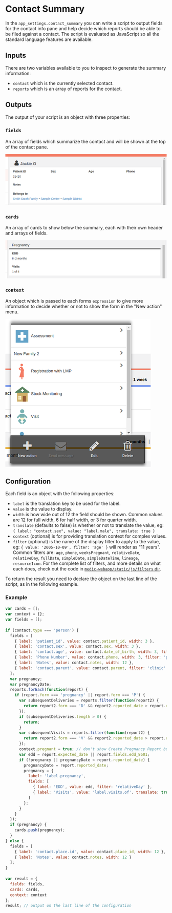 # Contact Summary

In the `app_settings.contact_summary` you can write a script to output fields for the contact info pane and help decide which reports should be able to be filed against a contact. The script is evaluated as JavaScript so all the standard language features are available.

## Inputs

There are two variables available to you to inspect to generate the summary information:

- `contact` which is the currently selected contact.
- `reports` which is an array of reports for the contact.

## Outputs

The output of your script is an object with three properties:

### `fields`

An array of fields which summarize the contact and will be shown at the top of the contact pane.

![Summary card](img/summary-card.png)

### `cards`

An array of cards to show below the summary, each with their own header and arrays of fields.

![Pregnancy card](img/pregnancy-card.png)

### `context`

An object which is passed to each forms `expression` to give more information to decide whether or not to show the form in the "New action" menu.

![New action menu](img/new-action-menu.png)

## Configuration

Each field is an object with the following properties:

- `label` is the translation key to be used for the label.
- `value` is the value to display.
- `width` is how wide out of 12 the field should be shown. Common values are 12 for full width, 6 for half width, or 3 for quarter width.
- `translate` (defaults to false) is whether or not to translate the value, eg: `{ label: "contact.sex", value: "label.male", translate: true }`
- `context` (optional) is for providing translation context for complex values.
- `filter` (optional) is the name of the display filter to apply to the value, eg: `{ value: '2005-10-09', filter: 'age' }` will render as "11 years". 
Common filters are: `age`, `phone`, `weeksPregnant`, `relativeDate`, `relativeDay`, `fullDate`, `simpleDate`, `simpleDateTime`, `lineage`, `resourceIcon`. 
For the complete list of filters, and more details on what each does, check out the code in [`medic-webapp/static/js/filters` dir](https://github.com/medic/medic-webapp/tree/master/static/js/filters).

To return the result you need to declare the object on the last line of the script, as in the following example.

### Example

```javascript
var cards = [];
var context = {};
var fields = [];

if (contact.type === 'person') {
  fields = [
    { label: 'patient_id', value: contact.patient_id, width: 3 },
    { label: 'contact.sex', value: contact.sex, width: 3 },
    { label: 'contact.age', value: contact.date_of_birth, width: 3, filter: 'age' },
    { label: 'Phone Number', value: contact.phone, width: 3, filter: 'phone' },
    { label: 'Notes', value: contact.notes, width: 12 },
    { label: 'contact.parent', value: contact.parent, filter: 'clinic' }
  ];
  var pregnancy;
  var pregnancyDate;
  reports.forEach(function(report) {
    if (report.form === 'pregnancy' || report.form === 'P') {
      var subsequentDeliveries = reports.filter(function(report2) {
        return report2.form === 'D' && report2.reported_date > report.reported_date;
      });
      if (subsequentDeliveries.length > 0) {
        return;
      }
      var subsequentVisits = reports.filter(function(report2) {
        return report2.form === 'V' && report2.reported_date > report.reported_date;
      });
      context.pregnant = true; // don't show Create Pregnancy Report button
      var edd = report.expected_date || report.fields.edd_8601;
      if (!pregnancy || pregnancyDate < report.reported_date) {
        pregnancyDate = report.reported_date;
        pregnancy = {
          label: 'label.pregnancy',
          fields: [
            { label: 'EDD', value: edd, filter: 'relativeDay' },
            { label: 'Visits', value: 'label.visits.of', translate: true, context: { count: subsequentVisits.length, total: 4 } }
          ]
        };
      }
    }
  });
  if (pregnancy) {
    cards.push(pregnancy);
  }
} else {
  fields = [
    { label: 'contact.place.id', value: contact.place_id, width: 12 },
    { label: 'Notes', value: contact.notes, width: 12 }
  ];
}

var result = {
  fields: fields,
  cards: cards,
  context: context
};
result; // output on the last line of the configuration
```
